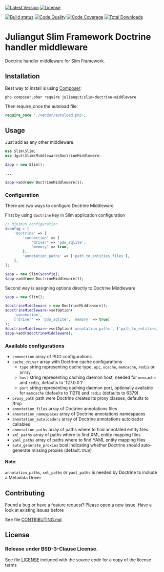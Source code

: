 [![Latest Version](https://img.shields.io/packagist/vpre/juliangut/slim-doctrine-middleware.svg?style=flat-square)](https://packagist.org/packages/juliangut/slim-doctrine-middleware)
[![License](https://img.shields.io/packagist/l/juliangut/slim-doctrine-middleware.svg?style=flat-square)](https://github.com/juliangut/slim-doctrine-middleware/blob/master/LICENSE)

[![Build status](https://img.shields.io/travis/juliangut/slim-doctrine-middleware.svg?style=flat-square)](https://travis-ci.org/juliangut/slim-doctrine-middleware)
[![Code Quality](https://img.shields.io/scrutinizer/g/juliangut/slim-doctrine-middleware.svg?style=flat-square)](https://scrutinizer-ci.com/g/juliangut/slim-doctrine-middleware)
[![Code Coverage](https://img.shields.io/scrutinizer/coverage/g/juliangut/slim-doctrine-middleware.svg?style=flat-square)](https://scrutinizer-ci.com/g/juliangut/slim-doctrine-middleware)
[![Total Downloads](https://img.shields.io/packagist/dt/juliangut/slim-doctrine-middleware.svg?style=flat-square)](https://packagist.org/packages/juliangut/slim-doctrine-middleware)

# Juliangut Slim Framework Doctrine handler middleware

Doctrine handler middleware for Slim Framework.

## Installation

Best way to install is using [Composer](https://getcomposer.org/):

```
php composer.phar require juliangut/slim-doctrine-middleware
```

Then require_once the autoload file:

```php
require_once './vendor/autoload.php';
```

## Usage

Just add as any other middleware.

```php
use Slim\Slim;
use Jgut\Slim\Middleware\DoctrineMiddleware;

$app = new Slim();

...

$app->add(new DoctrineMiddleware());
```

### Configuration

There are two ways to configure Doctrine Middleware

First by using `doctrine` key in Slim application configuration

```php
// Minimun configuration
$config = [
    'doctrine' => [
        'connection' => [
            'driver' => 'pdo_sqlite',
            'memory' => true,
        ],
        'annotation_paths' => ['path_to_entities_files'],
    ],
];

$app = new Slim($config);
$app->add(new DoctrineMiddleware());
```

Second way is assigning options directly to Doctrine Middleware

```php
$app = new Slim();

$doctrineMiddleware = new DoctrineMiddleware();
$doctrineMiddleware->setOption(
    'connection',
    ['driver' => 'pdo_sqlite', 'memory' => true]
);
$doctrineMiddleware->setOption('annotation_paths', ['path_to_entities_files']);
$app->add($doctrineMiddleware);
```

### Available configurations

* `connection` array of PDO configurations
* `cache_driver` array with Doctrine cache configurations
    * `type` string representing cache type, `apc`, `xcache`, `memcache`, `redis` or `array`
    * `host` string representing caching daemon host, needed for `memcache` and `redis`, defaults to '127.0.0.1'
    * `port` string representing caching daemon port, optionally available for `memcache` (defaults to 11211) and `redis` (defaults to 6379)
* `proxy_path` path were Doctrine creates its proxy classes, defaults to /tmp
* `annotation_files` array of Doctrine annotations files
* `annotation_namespaces` array of Doctrine annotations namespaces
* `annotation_autoloaders` array of Doctrine annotations autoloader callables
* `annotation_paths` array of paths where to find annotated entity files
* `xml_paths` array of paths where to find XML entity mapping files
* `yaml_paths` array of paths where to find YAML entity mapping files
* `auto_generate_proxies` bool indicating whether Doctrine should auto-generate missing proxies (default: *true*)

#### Note:

`annotation_paths`, `xml_paths` or `yaml_paths` is needed by Doctrine to include a Metadata Driver

## Contributing

Found a bug or have a feature request? [Please open a new issue](https://github.com/juliangut/slim-doctrine-middleware/issues). Have a look at existing issues before

See file [CONTRIBUTING.md](https://github.com/juliangut/slim-doctrine-middleware/blob/master/CONTRIBUTING.md)

## License

### Release under BSD-3-Clause License.

See file [LICENSE](https://github.com/juliangut/slim-doctrine-middleware/blob/master/LICENSE) included with the source code for a copy of the license terms

